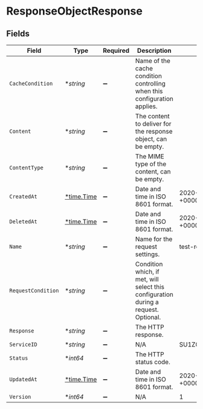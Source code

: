 # ResponseObjectResponse


## Fields

| Field                                                                               | Type                                                                                | Required                                                                            | Description                                                                         | Example                                                                             |
| ----------------------------------------------------------------------------------- | ----------------------------------------------------------------------------------- | ----------------------------------------------------------------------------------- | ----------------------------------------------------------------------------------- | ----------------------------------------------------------------------------------- |
| `CacheCondition`                                                                    | **string*                                                                           | :heavy_minus_sign:                                                                  | Name of the cache condition controlling when this configuration applies.            | <nil>                                                                               |
| `Content`                                                                           | **string*                                                                           | :heavy_minus_sign:                                                                  | The content to deliver for the response object, can be empty.                       |                                                                                     |
| `ContentType`                                                                       | **string*                                                                           | :heavy_minus_sign:                                                                  | The MIME type of the content, can be empty.                                         |                                                                                     |
| `CreatedAt`                                                                         | [*time.Time](https://pkg.go.dev/time#Time)                                          | :heavy_minus_sign:                                                                  | Date and time in ISO 8601 format.                                                   | 2020-04-09 18:14:30 +0000 UTC                                                       |
| `DeletedAt`                                                                         | [*time.Time](https://pkg.go.dev/time#Time)                                          | :heavy_minus_sign:                                                                  | Date and time in ISO 8601 format.                                                   | 2020-04-09 18:14:30 +0000 UTC                                                       |
| `Name`                                                                              | **string*                                                                           | :heavy_minus_sign:                                                                  | Name for the request settings.                                                      | test-response                                                                       |
| `RequestCondition`                                                                  | **string*                                                                           | :heavy_minus_sign:                                                                  | Condition which, if met, will select this configuration during a request. Optional. | <nil>                                                                               |
| `Response`                                                                          | **string*                                                                           | :heavy_minus_sign:                                                                  | The HTTP response.                                                                  |                                                                                     |
| `ServiceID`                                                                         | **string*                                                                           | :heavy_minus_sign:                                                                  | N/A                                                                                 | SU1Z0isxPaozGVKXdv0eY                                                               |
| `Status`                                                                            | **int64*                                                                            | :heavy_minus_sign:                                                                  | The HTTP status code.                                                               |                                                                                     |
| `UpdatedAt`                                                                         | [*time.Time](https://pkg.go.dev/time#Time)                                          | :heavy_minus_sign:                                                                  | Date and time in ISO 8601 format.                                                   | 2020-04-09 18:14:30 +0000 UTC                                                       |
| `Version`                                                                           | **int64*                                                                            | :heavy_minus_sign:                                                                  | N/A                                                                                 | 1                                                                                   |